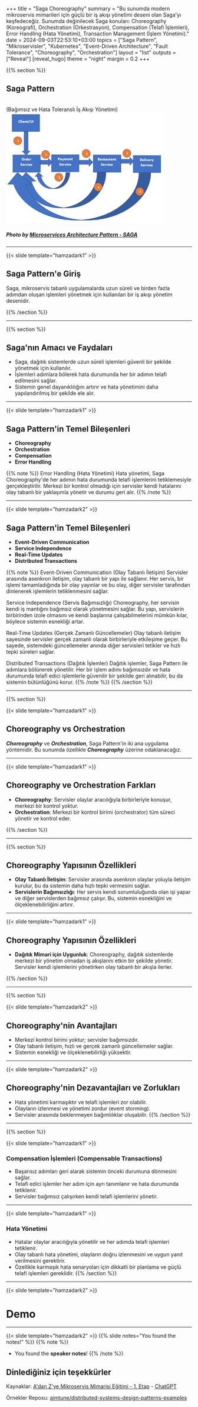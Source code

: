 +++
title = "Saga Choreography"
summary = "Bu sunumda modern mikroservis mimarileri için güçlü bir iş akışı yönetimi deseni olan Saga'yı keşfedeceğiz. Sunumda değinilecek Saga konuları: Choreography (Koreografi), Orchestration (Orkestrasyon), Compensation (Telafi İşlemleri), Error Handling (Hata Yönetimi), Transaction Management (İşlem Yönetimi)."
date = 2024-09-03T22:53:10+03:00
topics = ["Saga Pattern", "Mikroservisler", "Kubernetes", "Event-Driven Architecture", "Fault Tolerance", "Choreography", "Orchestration"]
layout = "list"
outputs = ["Reveal"]
[reveal_hugo]
theme = "night"
margin = 0.2
+++

{{% section %}}

## Saga Pattern
<br>
(Bağımsız ve Hata Toleranslı İş Akışı Yönetimi)
<br>
<img src="/images/slides/saga/saga-cover.webp" height="300" style="border: none;background-color: transparent;"/>

##### Photo by [Microservices Architecture Pattern - SAGA](https://www.c-sharpcorner.com/article/microservices-architecture-pattern-saga/)
---

{{< slide template="hamzadark1" >}}

## Saga Pattern'e Giriş
Saga, mikroservis tabanlı uygulamalarda uzun süreli ve birden fazla adımdan oluşan işlemleri yönetmek için kullanılan bir iş akışı yönetim desenidir.

{{% /section %}}


---

{{% section %}}

## Saga'nın Amacı ve Faydaları


- Saga, dağıtık sistemlerde uzun süreli işlemleri güvenli bir şekilde yönetmek için kullanılır.
- İşlemleri adımlara bölerek hata durumunda her bir adımın telafi edilmesini sağlar.
- Sistemin genel dayanıklılığını artırır ve hata yönetimini daha yapılandırılmış bir şekilde ele alır.

---

{{< slide template="hamzadark1" >}}

## Saga Pattern'in Temel Bileşenleri

- **Choreography**
- **Orchestration**
- **Compensation**
- **Error Handling**

{{% note %}}
Error Handling (Hata Yönetimi)
Hata yönetimi, Saga Choreography'de her adımın hata durumunda telafi işlemlerini tetiklemesiyle gerçekleştirilir. Merkezi bir kontrol olmadığı için servisler kendi hatalarını olay tabanlı bir yaklaşımla yönetir ve durumu geri alır.
{{% /note %}}

---

{{< slide template="hamzadark2" >}}

## Saga Pattern'in Temel Bileşenleri
- **Event-Driven Communication**
- **Service Independence**
- **Real-Time Updates**
- **Distributed Transactions**

{{% note %}}
Event-Driven Communication (Olay Tabanlı İletişim)
Servisler arasında asenkron iletişim, olay tabanlı bir yapı ile sağlanır. Her servis, bir işlemi tamamladığında bir olay yayınlar ve bu olay, diğer servisler tarafından dinlenerek işlemlerin tetiklenmesini sağlar.

Service Independence (Servis Bağımsızlığı)
Choreography, her servisin kendi iş mantığını bağımsız olarak yönetmesini sağlar. Bu yapı, servislerin birbirinden izole olmasını ve kendi başlarına çalışabilmelerini mümkün kılar, böylece sistemin esnekliği artar.

Real-Time Updates (Gerçek Zamanlı Güncellemeler)
Olay tabanlı iletişim sayesinde servisler gerçek zamanlı olarak birbirleriyle etkileşime geçer. Bu sayede, sistemdeki güncellemeler anında diğer servisleri tetikler ve hızlı tepki süreleri sağlar.

Distributed Transactions (Dağıtık İşlemler)
Dağıtık işlemler, Saga Pattern ile adımlara bölünerek yönetilir. Her bir işlem adımı bağımsızdır ve hata durumunda telafi edici işlemlerle güvenilir bir şekilde geri alınabilir, bu da sistemin bütünlüğünü korur.
{{% /note %}}
{{% /section %}}

---

{{% section %}}

{{< slide template="hamzadark1" >}}

## Choreography vs Orchestration
***Choreography*** ve ***Orchestration***, Saga Pattern'in iki ana uygulama yöntemidir. Bu sunumda özellikle ***Choreography*** üzerine odaklanacağız.

---

{{< slide template="hamzadark1" >}}

## Choreography ve Orchestration Farkları
- **Choreography**: Servisler olaylar aracılığıyla birbirleriyle konuşur, merkezi bir kontrol yoktur.
- **Orchestration**: Merkezi bir kontrol birimi (orchestrator) tüm süreci yönetir ve kontrol eder.

{{% /section %}}

---

{{% section %}}


## Choreography Yapısının Özellikleri

- **Olay Tabanlı İletişim**: Servisler arasında asenkron olaylar yoluyla iletişim kurulur, bu da sistemin daha hızlı tepki vermesini sağlar.
- **Servislerin Bağımsızlığı**: Her servis kendi sorumluluğunda olan işi yapar ve diğer servislerden bağımsız çalışır. Bu, sistemin esnekliğini ve ölçeklenebilirliğini artırır.

---

{{< slide template="hamzadark1" >}}

## Choreography Yapısının Özellikleri

- **Dağıtık Mimari için Uygunluk**: Choreography, dağıtık sistemlerde merkezi bir yönetim olmadan iş akışlarını etkin bir şekilde yönetir. Servisler kendi işlemlerini yönetirken olay tabanlı bir akışla ilerler.

{{% /section %}}

---

{{% section %}}

{{< slide template="hamzadark2" >}}

## Choreography'nin Avantajları
- Merkezi kontrol birimi yoktur; servisler bağımsızdır.
- Olay tabanlı iletişim, hızlı ve gerçek zamanlı güncellemeler sağlar.
- Sistemin esnekliği ve ölçeklenebilirliği yüksektir.

---

{{< slide template="hamzadark2" >}}

## Choreography'nin Dezavantajları ve Zorlukları
- Hata yönetimi karmaşıktır ve telafi işlemleri zor olabilir.
- Olayların izlenmesi ve yönetimi zordur (event storming).
- Servisler arasında beklenmeyen bağımlılıklar oluşabilir.
{{% /section %}}

---

{{% section %}}

{{< slide template="hamzadark1" >}}

### Compensation İşlemleri (Compensable Transactions)

- Başarısız adımları geri alarak sistemin önceki durumuna dönmesini sağlar.
- Telafi edici işlemler her adım için ayrı tanımlanır ve hata durumunda tetiklenir.
- Servisler bağımsız çalışırken kendi telafi işlemlerini yönetir.

---

{{< slide template="hamzadark1" >}}

### Hata Yönetimi

- Hatalar olaylar aracılığıyla yönetilir ve her adımda telafi işlemleri tetiklenir.
- Olay tabanlı hata yönetimi, olayların doğru izlenmesini ve uygun yanıt verilmesini gerektirir.
- Özellikle karmaşık hata senaryoları için dikkatli bir planlama ve güçlü telafi işlemleri gereklidir.
{{% /section %}}

---

{{< slide template="hamzadark2" >}}

# Demo

---

{{< slide template="hamzadark2" >}}
{{% slide notes="You found the notes!" %}}
{{% note %}}

- You found the **speaker notes**!
  {{% /note %}}

## Dinlediğiniz için teşekkürler

Kaynaklar: [A'dan Z'ye Mikroservis Mimarisi Eğitimi - 1. Etap](https://www.youtube.com/playlist?list=PLQVXoXFVVtp0sUDTpTiwerseU1nClYjEC) - [ChatGPT](https://chatgpt.com/)

Örnekler Reposu: [aimtune/distributed-systems-design-patterns-examples](https://github.com/AimTune/distributed-systems-design-patterns-examples/tree/main/saga-choreography)
